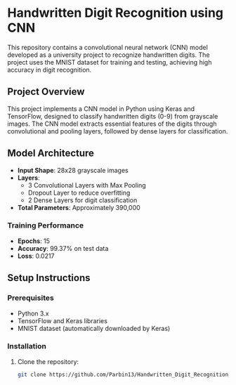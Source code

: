 # Handwritten Digit Recognition using CNN

This repository contains a convolutional neural network (CNN) model developed as a university project to recognize handwritten digits. The project uses the MNIST dataset for training and testing, achieving high accuracy in digit recognition.

## Project Overview
This project implements a CNN model in Python using Keras and TensorFlow, designed to classify handwritten digits (0-9) from grayscale images. The CNN model extracts essential features of the digits through convolutional and pooling layers, followed by dense layers for classification.

## Model Architecture
- **Input Shape**: 28x28 grayscale images
- **Layers**:
  - 3 Convolutional Layers with Max Pooling
  - Dropout Layer to reduce overfitting
  - 2 Dense Layers for digit classification
- **Total Parameters**: Approximately 390,000

### Training Performance
- **Epochs**: 15
- **Accuracy**: 99.37% on test data
- **Loss**: 0.0217

## Setup Instructions

### Prerequisites
- Python 3.x
- TensorFlow and Keras libraries
- MNIST dataset (automatically downloaded by Keras)

### Installation
1. Clone the repository:
   ```bash
   git clone https://github.com/Parbin13/Handwritten_Digit_Recognition_CNN.git

  

